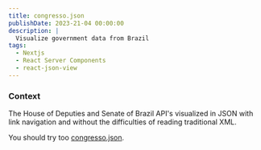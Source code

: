 ```yaml
---
title: congresso.json
publishDate: 2023-21-04 00:00:00
description: |
  Visualize government data from Brazil
tags:
  - Nextjs
  - React Server Components
  - react-json-view
---
```


### Context

The House of Deputies and Senate of Brazil API's visualized in JSON with link navigation and without the difficulties of reading traditional XML.

You should try too [congresso.json](https://congresso-json.vercel.app/).
